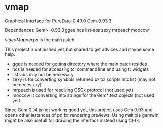 # vmap
Graphical Interface for PureData-0.49.0 Gem-0.93.3  

Dependences: Gem>=0.93.3 ggee hcs list-abs zexy mrpeach moocow

_videoMapper.pd_ is the main patch.
 
This project is unfinished yet, but shared to get advices and maybe some help.

- ggee is needed for getting directory where the main patch resides
- hcs is needed for accessing tcl command line and using tk widgets
- list-abs may not be necessary
- zexy is for converting symbols returned by tcl scripts into list (may not be necessary)
- mrpeach is used for resolving OSCx protocol (not used yet)
- moocow is converting into strings for the Gem*:text objects (not used yet)

Since Gem 0.94 is not working good yet, this project uses Gem 0.93 and opens other instances of pd for rendering previews.
Using multiple gemwin might be also usefull for drawing the interface instead using tcl-tk.
